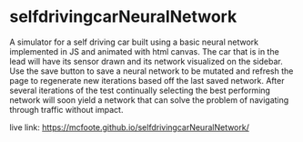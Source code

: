 # selfdrivingcarNeuralNetwork

A simulator for a self driving car built using a basic neural network implemented in JS and animated with html canvas. The car that is in the lead will have its sensor drawn and its network visualized on the sidebar.
Use the save button to save a neural network to be mutated and refresh the page to regenerate new iterations based off the last saved network. After several iterations of the test continually selecting the best performing network will soon yield a network that can solve the problem of navigating through traffic without impact.

live link: https://mcfoote.github.io/selfdrivingcarNeuralNetwork/
